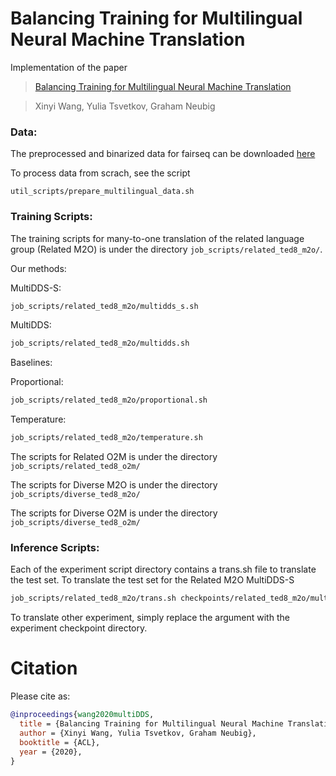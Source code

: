 # Balancing Training for Multilingual Neural Machine Translation

Implementation of the paper
>[Balancing Training for Multilingual Neural Machine Translation](https://arxiv.org/pdf/2004.06748.pdf)

>Xinyi Wang, Yulia Tsvetkov, Graham Neubig

### Data:
The preprocessed and binarized data for fairseq can be downloaded [here](https://drive.google.com/file/d/1xNlfgLK55SbNocQh7YpDcFUYymfVNEii/view?usp=sharing)

To process data from scrach, see the script
```
util_scripts/prepare_multilingual_data.sh
```

### Training Scripts:
The training scripts for many-to-one translation of the related language group (Related M2O) is under the directory ```job_scripts/related_ted8_m2o/```.

Our methods:

MultiDDS-S: 
```bash
job_scripts/related_ted8_m2o/multidds_s.sh 
```
MultiDDS: 
```bash 
job_scripts/related_ted8_m2o/multidds.sh 
``` 

Baselines:

Proportional: 
```bash 
job_scripts/related_ted8_m2o/proportional.sh 
``` 
Temperature: 
```bash 
job_scripts/related_ted8_m2o/temperature.sh 
```

The scripts for Related O2M is under the directory ```job_scripts/related_ted8_o2m/``` 

The scripts for Diverse M2O is under the directory ```job_scripts/diverse_ted8_m2o/``` 

The scripts for Diverse O2M is under the directory ```job_scripts/diverse_ted8_o2m/``` 

### Inference Scripts:
Each of the experiment script directory contains a trans.sh file to translate the test set. To translate the test set for the Related M2O MultiDDS-S 
```bash
job_scripts/related_ted8_m2o/trans.sh checkpoints/related_ted8_m2o/multidds_s/ 
``` 

To translate other experiment, simply replace the argument with the experiment checkpoint directory.

# Citation

Please cite as:

```bibtex
@inproceedings{wang2020multiDDS,
  title = {Balancing Training for Multilingual Neural Machine Translation},
  author = {Xinyi Wang, Yulia Tsvetkov, Graham Neubig},
  booktitle = {ACL},
  year = {2020},
}
```
